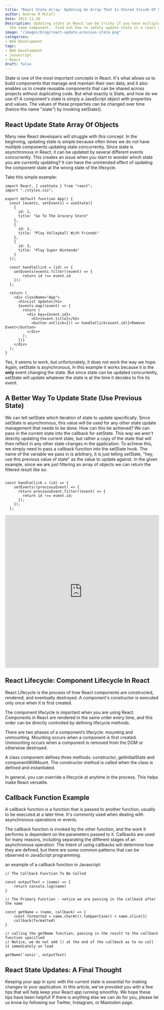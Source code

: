 ```yaml
---
title: "React State Array: Updating An Array That Is Stored Inside Of State"
author: Andrew M McCall
date: 2021-11-20 
Description: Updating state in React can be tricky if you have multiple handlers updating
  the same component.  Find out how to safely update state in a react application
image: "/images/blog/react-update-previous-state.png"
categories:
- Web Development
tags:
- Web Development
- Javascript
- React
draft: false
---
```


State is one of the most important concepts in React. It's what allows us to build components that manage and maintain their own data, and it also enables us to create reusable components that can be shared across projects without duplicating code. But what exactly is State, and how do we use it?
A component's state is simply a JavaScript object with properties and values. The values of these properties can be changed over time (hence the name "state") by invoking setState().

## React Update State Array Of Objects

Many new React developers will struggle with this concept. In the beginning, updating state is simple because often times we do not have multiple components updating state concurrently. Since state is asynchronous in React, it can be updated by several different events concurrently. This creates an issue when you start to wonder which state you are currently updating? It can have the unintended effect of updating the component state at the wrong state of the lifecycle.

Take this simple example:

```
import React, { useState } from "react";
import "./styles.css";

export default function App() {
  const [events, setEvents] = useState([
    {
      id: 1,
      title: "Go To The Grocery Store"
    },
    {
      id: 2,
      title: "Play Volleyball With Friends"
    },
    {
      id: 3,
      title: "Play Super Nintendo"
    }
  ]);

  const handleClick = (id) => {
    setEvents(events.filter((event) => {
        return id !== event.id
    }))
  };

  return (
    <div className="App">
      <h1>List Update</h1>
      {events.map((event) => {
        return (
          <div key={event.id}>
            <h2>{event.title}</h2>
            <button onClick={() => handleClick(event.id)}>Remove Event</button>
          </div>
        );
      })}
    </div>
  );
}
```

Yes, it seems to work, but unfortunately, it does not work the way we hope. Again, setState is asynchronous, In this example it works because it is the **only** event changing the state. But since state can be updated concurrently, setState will update whatever the state is at the time it decides to fire its event.

## A Better Way To Update State (Use Previous State)

We can tell setState which iteration of state to update specifically. Since setState is asynchronous, this value will be used for any other state update management that needs to be done. How can this be achieved? We can pass in the current state into the callback for setState. This way we aren't directly updating the current state, but rather a copy of the state that will then reflect in any other state changes in the application. To achieve this, we simply need to pass a callback function into the setState hook. The name of the variable we pass in is arbitrary, it is just telling setState, "hey, use this previous value of state" as the value to update against. In the given example, since we are just filtering an array of objects we can return the filtered result like so:

```

const handleClick = (id) => {
    setEvents((previousEvent) => {
      return previousEvent.filter((event) => {
        return id !== event.id;
      });
    });
  };

```

<iframe src="https://codesandbox.io/embed/black-bush-jjdqf?fontsize=14&hidenavigation=1&theme=dark"
     style="width:100%; height:500px; border:0; border-radius: 4px; overflow:hidden;"
     title="black-bush-jjdqf"
     allow="accelerometer; ambient-light-sensor; camera; encrypted-media; geolocation; gyroscope; hid; microphone; midi; payment; usb; vr; xr-spatial-tracking"
     sandbox="allow-forms allow-modals allow-popups allow-presentation allow-same-origin allow-scripts"
   ></iframe>

## React Lifecycle: Component Lifecycle In React

React Lifecycle is the process of how React components are constructed, rendered, and eventually destroyed.
A component's constructor is executed only once when it is first created.

The component lifecycle is important when you are using React. Components in React are rendered in the same order every time, and this order can be directly controlled by defining lifecycle methods.

There are two phases of a component’s lifecycle: mounting and unmounting. Mounting occurs when a component is first created. Unmounting occurs when a component is removed from the DOM or otherwise destroyed.

A class component defines three methods: constructor, getInitialState and componentWillMount. The constructor method is called when the class is defined and instantiated.

In general, you can override a lifecycle at anytime in the process. This helps make React versatile.

## Callback Function Example

A callback function is a function that is passed to another function, usually to be executed at a later time. It's commonly used when dealing with asynchronous operations or events.

The callback function is invoked by the other function, and the work it performs is dependent on the parameters passed to it. Callbacks are used for many reasons, including separating the different stages of an asynchronous operation. The intent of using callbacks will determine how they are defined, but there are some common patterns that can be observed in JavaScript programming.

an example of a callback function in Javascript:

```
// The Callback Function To Be Called

const outputText = (name) => {
    return console.log(name)
}

// The Primary Function - notice we are passing in the callback after the name

const getName = (name, callback) => {
    const formatted = name.charAt().toUpperCase() + name.slice(1)
    callback(formatted)
}

// calling the getName function, passing in the result to the callback function specified
// Notice, we do not add () at the end of the callback as to no call it immediately on load

getName('sonic', outputText)

```

## React State Updates: A Final Thought

Keeping your app in sync with the current state is essential for making changes to your application. In this article, we've provided you with a few tips that will help keep your React app running smoothly. We hope these tips have been helpful! If there is anything else we can do for you, please let us know by following our Twitter, Instagram, or Mastodon page.
